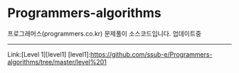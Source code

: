 # Programmers-algorithms
프로그래머스(programmers.co.kr) 문제풀이 소스코드입니다.
업데이트중
- - -
Link:[Level 1][level1]
[level1]:https://github.com/ssub-e/Programmers-algorithms/tree/master/level%201
